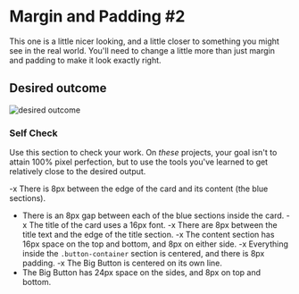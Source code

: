 # Margin and Padding #2

This one is a little nicer looking, and a little closer to something you might see in the real world. You'll need to change a little more than just margin and padding to make it look exactly right.

## Desired outcome
![desired outcome](./desired-outcome.png)

### Self Check
Use this section to check your work. On _these_ projects, your goal isn't to attain 100% pixel perfection, but to use the tools you've learned to get relatively close to the desired output.

-x There is 8px between the edge of the card and its content (the blue sections).
- There is an 8px gap between each of the blue sections inside the card.
-x The title of the card uses a 16px font.
-x There are 8px between the title text and the edge of the title section.
-x The content section has 16px space on the top and bottom, and 8px on either side.
-x Everything inside the `.button-container` section is centered, and there is 8px padding.
-x The Big Button is centered on its own line.
- The Big Button has 24px space on the sides, and 8px on top and bottom.
